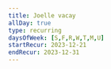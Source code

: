 ```yaml
---
title: Joelle vacay
allDay: true
type: recurring
daysOfWeek: [S,F,R,W,T,M,U]
startRecur: 2023-12-21
endRecur: 2023-12-31
---
```

